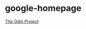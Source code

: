 google-homepage
===============
<a href="http://www.theodinproject.com/web-development-101/html-css"> The Odin Project</a>
